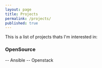 ```yaml
---
layout: page
title: Projects
permalink: /projects/
published: true
---
```


This is a list of projects thats I'm interested in:

### OpenSource
-- Ansible
-- Openstack
